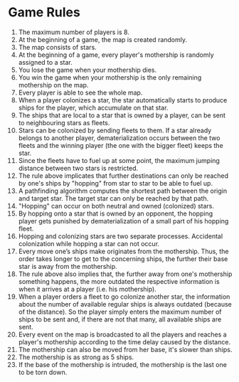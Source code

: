 # Game Rules

1. The maximum number of players is 8.
2. At the beginning of a game, the map is created randomly.
3. The map consists of stars.
4. At the beginning of a game, every player's mothership is randomly assigned to a star.
5. You lose the game when your mothership dies.
6. You win the game when your mothership is the only remaining mothership on the map.
7. Every player is able to see the whole map.
8. When a player colonizes a star, the star automatically starts to produce ships for the player, which accumulate on that star.
9. The ships that are local to a star that is owned by a player, can be sent to neighbouring stars as fleets.
10. Stars can be colonized by sending fleets to them. If a star already belongs to another player, dematerialization occurs between the two fleets and the winning player (the one with the bigger fleet) keeps the star.
11. Since the fleets have to fuel up at some point, the maximum jumping distance between two stars is restricted.
12. The rule above implicates	that further destinations can only be reached by one's ships by "hopping" from star to star to be able to fuel up.
13. A pathfinding algorithm computes the shortest path between the origin and target star. The target star can only be reached by that path.
14. "Hopping" can occur on both neutral and owned (colonized) stars.
15. By hopping onto a star that is owned by an opponent, the hopping player gets punished by dematerialization of a small part of his hopping fleet.
16. Hopping and colonizing stars are two separate processes. Accidental colonization while hopping a star can not occur.
17. Every move one’s ships make originates from the mothership. Thus, the order takes longer to get to the concerning ships, the further their base star is away from the mothership.
18. The rule above also implies that, the further away from one's mothership something happens, the more outdated the respective information is when it arrives at a player (i.e. his mothership).
19. When a player orders a fleet to go colonize another star, the information about the number of available regular ships is always outdated (because of the distance). So the player simply enters the maximum number of ships to be sent and, if there are not that many, all available ships are sent.
20. Every event on the map is broadcasted to all the players and reaches a player's mothership according to the time delay caused by the distance.
21. The mothership can also be moved from her base, it's slower than ships.
22. The mothership is as strong as 5 ships.
23. If the base of the mothership is intruded, the mothership is the last one to be torn down.